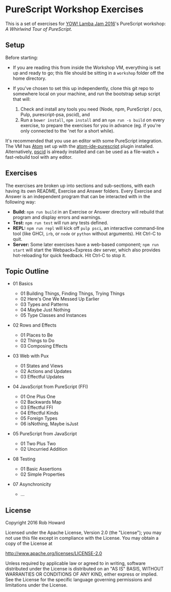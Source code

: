 PureScript Workshop Exercises
=============================

This is a set of exercises for [YOW! Lamba Jam 2016](http://lambdajam.yowconference.com.au)'s PureScript workshop: _A Whirlwind Tour of PureScript_.


## Setup

Before starting:

* If you are reading this from inside the Workshop VM, everything is set up and ready to go; this
  file should be sitting in a `workshop` folder off the home directory.

* If you've chosen to set this up independently, clone this git repo to somewhere local on your
  machine, and run the bootstrap setup script that will:
  1. Check and install any tools you need (Node, npm, PureScript / pcs, Pulp, purescript-psa, pscid), and
  2. Run a `bower install`, `npm install` and an `npm run -s build` on every exercise, to prepare
     the exercises for you in advance (eg. if you're only connected to the 'net for a short while).

It's recommended that you use an editor with some PureScript integration. The VM has
[Atom](https://atom.io/) set up with the [atom-ide-purescript](https://github.com/nwolverson/atom-ide-purescript)
plugin installed. Alternatively, [pscid](https://github.com/kRITZCREEK/pscid) is already installed
and can be used as a file-watch + fast-rebuild tool with any editor.


## Exercises

The exercises are broken up into sections and sub-sections, with each having its own README, Exercise
and Answer folders. Every Exercise and Answer is an independent program that can be interacted with
in the following way:

* **Build:** `npm run build` in an Exercise or Answer directory will rebuild that program and
  display errors and warnings.
* **Test:** `npm run test` will run any tests defined.
* **REPL:** `npm run repl` will kick off `pulp psci`, an interactive command-line tool (like GHCI,
  `irb`, or `node` or `python` without arguments). Hit Ctrl-C to quit.
* **Server:** Some later exercises have a web-based component; `npm run start` will start the
  Webpack+Express dev server, which also provides hot-reloading for quick feedback. Hit Ctrl-C to
  stop it.


## Topic Outline

* 01 Basics
  * 01 Building Things, Finding Things, Trying Things
  * 02 Here's One We Messed Up Earlier
  * 03 Types and Patterns
  * 04 Maybe Just Nothing
  * 05 Type Classes and Instances

* 02 Rows and Effects
  * 01 Places to Be
  * 02 Things to Do
  * 03 Composing Effects

* 03 Web with Pux
  * 01 States and Views
  * 02 Actions and Updates
  * 03 Effectful Updates

* 04 JavaScript from PureScript (FFI)
  * 01 One Plus One
  * 02 Backwards Map
  * 03 Effectful FFI
  * 04 Effectful Kinds
  * 05 Foreign Types
  * 06 isNothing, Maybe isJust

* 05 PureScript from JavaScript
  * 01 Two Plus Two
  * 02 Uncurried Addition

* 08 Testing
  * 01 Basic Assertions
  * 02 Simple Properties

* 07 Asynchronicity
  * ...


## License

Copyright 2016 Rob Howard

Licensed under the Apache License, Version 2.0 (the "License"); you may not use this file except in compliance with the License.  You may obtain a copy of the License at

  http://www.apache.org/licenses/LICENSE-2.0

Unless required by applicable law or agreed to in writing, software distributed under the License is distributed on an "AS IS" BASIS, WITHOUT WARRANTIES OR CONDITIONS OF ANY KIND, either express or implied.  See the License for the specific language governing permissions and limitations under the License.
